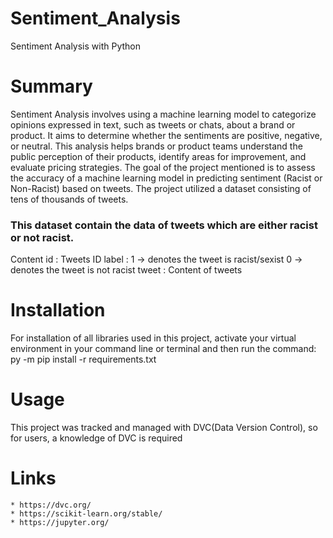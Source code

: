 # Sentiment_Analysis
Sentiment Analysis with Python

# Summary 
Sentiment Analysis involves using a machine learning model to categorize opinions expressed in text, such as tweets or chats, about a brand or product. It aims to determine whether the sentiments are positive, negative, or neutral. This analysis helps brands or product teams understand the public perception of their products, identify areas for improvement, and evaluate pricing strategies. The goal of the project mentioned is to assess the accuracy of a machine learning model in predicting sentiment (Racist or Non-Racist) based on tweets. The project utilized a dataset consisting of tens of thousands of tweets.

### This dataset contain the data of tweets which are either racist or not racist.

Content
id : Tweets ID
label : 1 -> denotes the tweet is racist/sexist 0 -> denotes the tweet is not racist
tweet : Content of tweets

# Installation
For installation of all libraries used in this project, activate your virtual environment in your command line or terminal and then run the command: py -m pip install -r requirements.txt

# Usage
This project was tracked and managed with DVC(Data Version Control), so for users, a knowledge of DVC is required

# Links
    * https://dvc.org/
    * https://scikit-learn.org/stable/
    * https://jupyter.org/